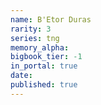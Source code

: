 ```yaml
---
name: B'Etor Duras
rarity: 3
series: tng
memory_alpha:
bigbook_tier: -1
in_portal: true
date:
published: true
---
```




